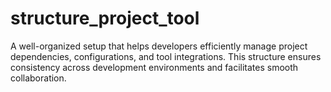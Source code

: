 # structure_project_tool
A well-organized setup that helps developers efficiently manage project dependencies, configurations, and tool integrations. This structure ensures consistency across development environments and facilitates smooth collaboration.
